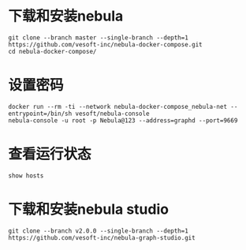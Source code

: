 # 下载和安装nebula
```
git clone --branch master --single-branch --depth=1 https://github.com/vesoft-inc/nebula-docker-compose.git
cd nebula-docker-compose/

```

# 设置密码
```
docker run --rm -ti --network nebula-docker-compose_nebula-net --entrypoint=/bin/sh vesoft/nebula-console
nebula-console -u root -p Nebula@123 --address=graphd --port=9669
```

# 查看运行状态
```
show hosts
```

# 下载和安装nebula studio
```
git clone --branch v2.0.0 --single-branch --depth=1 https://github.com/vesoft-inc/nebula-graph-studio.git

```